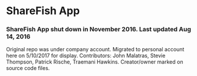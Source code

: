 # ShareFish App
### ShareFish App shut down in November 2016. Last updated Aug 14, 2016

Original repo was under company account. Migrated to personal account here on 5/10/2017 for display.
Contributors: John Malatras, Stevie Thompson, Patrick Rische, Traemani Hawkins. Creator/owner marked on source code files.
